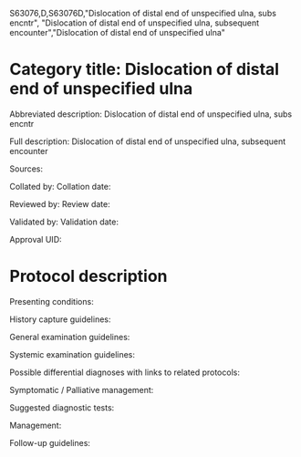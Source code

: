 S63076,D,S63076D,"Dislocation of distal end of unspecified ulna, subs encntr", "Dislocation of distal end of unspecified ulna, subsequent encounter","Dislocation of distal end of unspecified ulna"
# Category title: Dislocation of distal end of unspecified ulna

Abbreviated description: Dislocation of distal end of unspecified ulna, subs encntr

Full description: Dislocation of distal end of unspecified ulna, subsequent encounter

Sources:

Collated by:
Collation date:

Reviewed by:
Review date:

Validated by:
Validation date:

Approval UID:

# Protocol description

Presenting conditions:

History capture guidelines:

General examination guidelines:

Systemic examination guidelines:

Possible differential diagnoses with links to related protocols:

Symptomatic / Palliative management:

Suggested diagnostic tests:

Management:

Follow-up guidelines:
